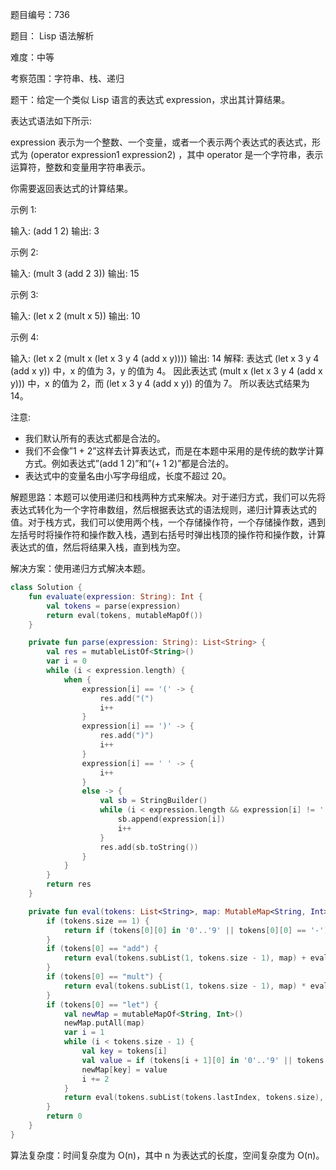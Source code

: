 题目编号：736

题目： Lisp 语法解析

难度：中等

考察范围：字符串、栈、递归

题干：给定一个类似 Lisp 语言的表达式 expression，求出其计算结果。

表达式语法如下所示:

expression 表示为一个整数、一个变量，或者一个表示两个表达式的表达式，形式为 (operator expression1 expression2) ，其中 operator 是一个字符串，表示运算符，整数和变量用字符串表示。

你需要返回表达式的计算结果。

示例 1:

输入: (add 1 2)
输出: 3

示例 2:

输入: (mult 3 (add 2 3))
输出: 15

示例 3:

输入: (let x 2 (mult x 5))
输出: 10

示例 4:

输入: (let x 2 (mult x (let x 3 y 4 (add x y))))
输出: 14
解释: 
表达式 (let x 3 y 4 (add x y)) 中，x 的值为 3，y 的值为 4。
因此表达式 (mult x (let x 3 y 4 (add x y))) 中，x 的值为 2，而 (let x 3 y 4 (add x y)) 的值为 7。
所以表达式结果为 14。

注意:

- 我们默认所有的表达式都是合法的。
- 我们不会像”1 + 2”这样去计算表达式，而是在本题中采用的是传统的数学计算方式。例如表达式”(add 1 2)”和”(+ 1 2)”都是合法的。
- 表达式中的变量名由小写字母组成，长度不超过 20。

解题思路：本题可以使用递归和栈两种方式来解决。对于递归方式，我们可以先将表达式转化为一个字符串数组，然后根据表达式的语法规则，递归计算表达式的值。对于栈方式，我们可以使用两个栈，一个存储操作符，一个存储操作数，遇到左括号时将操作符和操作数入栈，遇到右括号时弹出栈顶的操作符和操作数，计算表达式的值，然后将结果入栈，直到栈为空。

解决方案：使用递归方式解决本题。

```kotlin
class Solution {
    fun evaluate(expression: String): Int {
        val tokens = parse(expression)
        return eval(tokens, mutableMapOf())
    }

    private fun parse(expression: String): List<String> {
        val res = mutableListOf<String>()
        var i = 0
        while (i < expression.length) {
            when {
                expression[i] == '(' -> {
                    res.add("(")
                    i++
                }
                expression[i] == ')' -> {
                    res.add(")")
                    i++
                }
                expression[i] == ' ' -> {
                    i++
                }
                else -> {
                    val sb = StringBuilder()
                    while (i < expression.length && expression[i] != ' ' && expression[i] != '(' && expression[i] != ')') {
                        sb.append(expression[i])
                        i++
                    }
                    res.add(sb.toString())
                }
            }
        }
        return res
    }

    private fun eval(tokens: List<String>, map: MutableMap<String, Int>): Int {
        if (tokens.size == 1) {
            return if (tokens[0][0] in '0'..'9' || tokens[0][0] == '-') tokens[0].toInt() else map[tokens[0]]!!
        }
        if (tokens[0] == "add") {
            return eval(tokens.subList(1, tokens.size - 1), map) + eval(tokens.last(), map)
        }
        if (tokens[0] == "mult") {
            return eval(tokens.subList(1, tokens.size - 1), map) * eval(tokens.last(), map)
        }
        if (tokens[0] == "let") {
            val newMap = mutableMapOf<String, Int>()
            newMap.putAll(map)
            var i = 1
            while (i < tokens.size - 1) {
                val key = tokens[i]
                val value = if (tokens[i + 1][0] in '0'..'9' || tokens[i + 1][0] == '-') tokens[i + 1].toInt() else map[tokens[i + 1]]!!
                newMap[key] = value
                i += 2
            }
            return eval(tokens.subList(tokens.lastIndex, tokens.size), newMap)
        }
        return 0
    }
}
```

算法复杂度：时间复杂度为 O(n)，其中 n 为表达式的长度，空间复杂度为 O(n)。